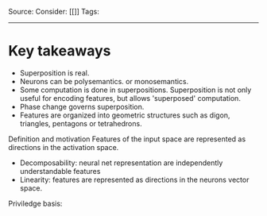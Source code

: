 Source: 
Consider: [[]]
Tags: 
______________

# Key takeaways

- Superposition is real.
- Neurons can be polysemantics. or monosemantics.
- Some computation is done in superpositions. Superposition is not only useful for encoding features, but allows 'superposed' computation.
- Phase change governs superposition.
- Features are organized into geometric structures such as digon, triangles, pentagons or tetrahedrons.

Definition and motivation
Features of the input space are represented as directions in the activation space.
- Decomposability: neural net representation are independently understandable features
- Linearity: features are represented as directions in the neurons vector space.

Priviledge basis:
